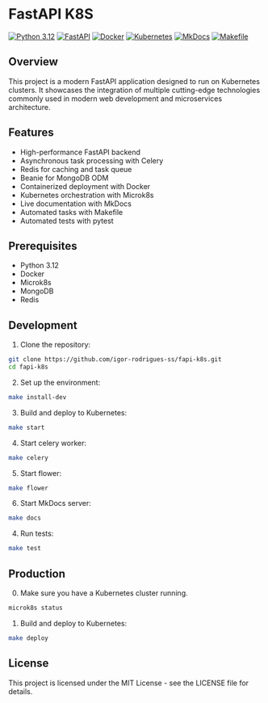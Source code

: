 # FastAPI K8S

[![Python 3.12](https://img.shields.io/badge/python-3.12-blue.svg)](https://www.python.org/downloads/release/python-3120/)
[![FastAPI](https://img.shields.io/badge/FastAPI-0.100.0-brightgreen.svg)](https://fastapi.tiangolo.com/)
[![Docker](https://img.shields.io/badge/Docker-20.10.7-blue.svg)](https://www.docker.com/)
[![Kubernetes](https://img.shields.io/badge/Kubernetes-1.28.0-blue.svg)](https://kubernetes.io/)
[![MkDocs](https://img.shields.io/badge/MkDocs-1.6.1-blue.svg)](https://www.mkdocs.org/)
[![Makefile](https://img.shields.io/badge/Makefile-1.0.0-blue.svg)](https://www.gnu.org/software/make/)

## Overview

This project is a modern FastAPI application designed to run on Kubernetes clusters. It showcases the integration of multiple cutting-edge technologies commonly used in modern web development and microservices architecture.

## Features

- High-performance FastAPI backend
- Asynchronous task processing with Celery
- Redis for caching and task queue
- Beanie for MongoDB ODM
- Containerized deployment with Docker
- Kubernetes orchestration with Microk8s
- Live documentation with MkDocs
- Automated tasks with Makefile
- Automated tests with pytest

## Prerequisites

- Python 3.12
- Docker
- Microk8s
- MongoDB
- Redis

## Development

1. Clone the repository:
```bash
git clone https://github.com/igor-rodrigues-ss/fapi-k8s.git
cd fapi-k8s
```

2. Set up the environment:
```bash
make install-dev
```

3. Build and deploy to Kubernetes:
```bash
make start
```

4. Start celery worker:
```bash
make celery
```

5. Start flower:
```bash
make flower
```

6. Start MkDocs server:
```bash
make docs
```

4. Run tests:
```bash
make test
```

## Production
0. Make sure you have a Kubernetes cluster running.
```bash
microk8s status
```

1. Build and deploy to Kubernetes:
```bash
make deploy
```


## License

This project is licensed under the MIT License - see the LICENSE file for details.

